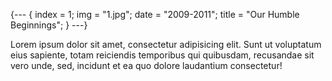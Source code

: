 {---
{
  index = 1;
  img = "1.jpg";
  date = "2009-2011";
  title = "Our Humble Beginnings";
}
---}

Lorem ipsum dolor sit amet, consectetur adipisicing elit. Sunt ut voluptatum eius sapiente, totam reiciendis temporibus qui quibusdam, recusandae sit vero unde, sed, incidunt et ea quo dolore laudantium consectetur!
